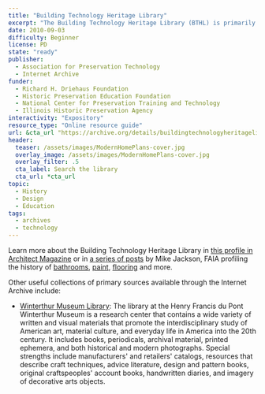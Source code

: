 ```yaml
---
title: "Building Technology Heritage Library"
excerpt: "The Building Technology Heritage Library (BTHL) is primarily a collection of American and Canadian, pre-1964 architectural trade catalogs, house plan books and technical building guides. These materials can aid in the preservation and conservation of older structures as well as other research goals."
date: 2010-09-03
difficulty: Beginner
license: PD
state: "ready"
publisher:
  - Association for Preservation Technology
  - Internet Archive
funder:
  - Richard H. Driehaus Foundation
  - Historic Preservation Education Foundation
  - National Center for Preservation Training and Technology
  - Illinois Historic Preservation Agency
interactivity: "Expository"
resource_type: "Online resource guide"
url: &cta_url "https://archive.org/details/buildingtechnologyheritagelibrary"
header:
  teaser: /assets/images/ModernHomePlans-cover.jpg
  overlay_image: /assets/images/ModernHomePlans-cover.jpg
  overlay_filter: .5
  cta_label: Search the library
  cta_url: *cta_url
topic:
  - History
  - Design
  - Education
tags:
  - archives
  - technology
---
```


Learn more about the Building Technology Heritage Library in [this profile in Architect Magazine](http://www.architectmagazine.com/technology/products/scroll-through-this-online-trove-of-old-trade-catalogs_o) or in [a series of posts](http://www.architectmagazine.com/author/mike-jackson?offset=0) by Mike Jackson, FAIA profiling the history of [bathrooms](http://www.architectmagazine.com/technology/products/bathrooms-from-bare-bones-to-personal-sanctuaries_o), [paint](http://www.architectmagazine.com/technology/products/a-colorful-history-of-paint_o), [flooring](http://www.architectmagazine.com/technology/products/step-on-it-a-catalog-history-of-flooring-products_o) and more.

Other useful collections of primary sources available through the Internet Archive include:

- [Winterthur Museum Library](https://archive.org/details/winterthurlibrary): The library at the Henry Francis du Pont Winterthur Museum is a research center that contains a wide variety of written and visual materials that promote the interdisciplinary study of American art, material culture, and everyday life in America into the 20th century. It includes books, periodicals, archival material, printed ephemera, and both historical and modern photographs. Special strengths include manufacturers' and retailers' catalogs, resources that describe craft techniques, advice literature, design and pattern books, original craftspeoples' account books, handwritten diaries, and imagery of decorative arts objects.
